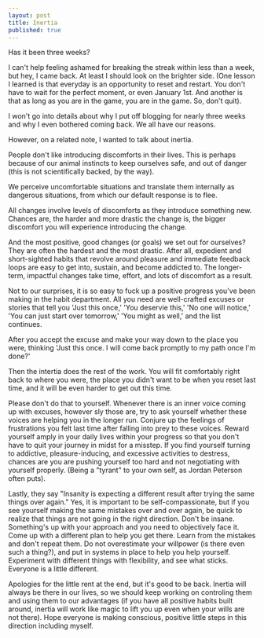 ```yaml
---
layout: post
title: Inertia
published: true
---
```


Has it been three weeks? 

I can't help feeling ashamed for breaking the streak within less than a week, but hey, I came back. At least I should look on the brighter side. (One lesson I learned is that everyday is an opportunity to reset and restart. You don't have to wait for the perfect moment, or even January 1st. And another is that as long as you are in the game, you are in the game. So, don't quit). 

I won't go into details about why I put off blogging for nearly three weeks and why I even bothered coming back. We all have our reasons. 

However, on a related note, I wanted to talk about inertia. 

People don't like introducing discomforts in their lives. This is perhaps because of our animal instincts to keep ourselves safe, and out of danger (this is not scientifically backed, by the way). 

We perceive uncomfortable situations and translate them internally as dangerous situations, from which our default response is to flee. 

All changes involve levels of discomforts as they introduce something new. Chances are, the harder and more drastic the change is, the bigger discomfort you will experience introducing the change.

And the most positive, good changes (or goals) we set out for ourselves? They are often the hardest and the most drastic. After all, expedient and short-sighted habits that revolve around pleasure and immediate feedback loops are easy to get into, sustain, and become addicted to. The longer-term, impactful changes take time, effort, and lots of discomfort as a result. 

Not to our surprises, it is so easy to fuck up a positive progress you've been making in the habit department. All you need are well-crafted excuses or stories that tell you 'Just this once,' 'You deservie this,' 'No one will notice,' 'You can just start over tomorrow,' 'You might as well,' and the list continues.

After you accept the excuse and make your way down to the place you were, thinking 'Just this once. I will come back promptly to my path once I'm done?'

Then the intertia does the rest of the work. You will fit comfortably right back to where you were, the place you didn't want to be when you reset last time, and it will be even harder to get out this time. 

Please don't do that to yourself. Whenever there is an inner voice coming up with excuses, however sly those are, try to ask yourself whether these voices are helping you in the longer run. Conjure up  the feelings of frustrations you felt last time after falling into prey to these voices. Reward yourself amply in your daily lives within your progress so that you don't have to quit your journey in midst for a misstep. If you find yourself turning to addictive, pleasure-inducing, and excessive activities to destress, chances are you are pushing yourself too hard and not negotiating with yourself properly. (Being a "tyrant" to your own self, as Jordan Peterson often puts). 

Lastly, they say "Insanity is expecting a different result after trying the same things over again." Yes, it is important to be self-compassionate, but if you see yourself making the same mistakes over and over again, be quick to realize that things are not going in the right direction. Don't be insane. Something's up with your approach and you need to objectively face it. Come up with a different plan to help you get there. Learn from the mistakes and don't repeat them. Do not overestimate your willpower (is there even such a thing?), and put in systems in place to help you help yourself. Experiment with different things with flexibility, and see what sticks. Everyone is a little different.

Apologies for the little rent at the end, but it's good to be back. Inertia will always be there in our lives, so we should keep working on controling them and using them to our advantages (if you have all positive habits built around, inertia will work like magic to lift you up even when your wills are not there). Hope everyone is making conscious, positive little steps in this direction including myself. 

